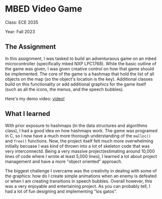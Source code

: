 # MBED Video Game 

Class: ECE 2035 

Year: Fall 2023

## The Assignment 
In this assignment, I was tasked to build an adventuraous game on an mbed microcontroller (specifically mbed NXP LPC1768). While the basic 
outline of the game was given, I was given creative control on how that game should be implemented. The core of the game is a hashmap that 
hold the list of all objects on the map (so the object's location is the key). Additional classes build on this functionality or add 
additional graphics for the game itself (such as all the icons, the menus, and the speech bubbles). 

Here's my demo video: [video!](https://youtu.be/4z15ww67RLI) 

## What I learned 
With prior exposure to hashmaps (in the data structures and algorithms class), I had a good idea on how hashmaps work. The game was 
programed in C, so I now have a much more thorough understanding of the `malloc()` and `free()` functions. Now, the project itself felt 
much more overwhelming initially becuase I was kind of thrown into a lot of skeleton code that was very interconnectd. Being a very 
massive project(estimating around 10,000 lines of code where I wrote at least 5,000 lines), I learned a lot about project management
and have a more "object oriented" approach. 

The biggest challenge I overcame was the creativity in dealing with some of the graphics: how do I create simple animations when an enemy
is defeated or when I am creating transitions in speech bubbles. Overall however, this was a very enjoyable and entertaining project. As 
you can probably tell, I had a lot of fun designing and implementing "los gatos". 
